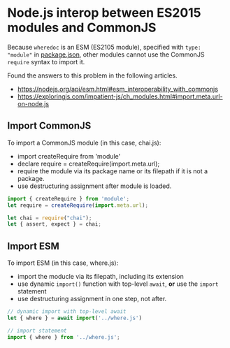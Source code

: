 # Node.js interop between ES2015 modules and CommonJS

Because `wheredoc` is an ESM (ES2105 module), specified with `type: "module"` in [package.json](/package.json), other modules cannot use the CommonJS `require` syntax to import it.

Found the answers to this problem in the following articles.

- https://nodejs.org/api/esm.html#esm_interoperability_with_commonjs
- https://exploringjs.com/impatient-js/ch_modules.html#import.meta.url-on-node.js

## Import CommonJS

To import a CommonJS module (in this case, chai.js):
- import createRequire from 'module'
- declare require = createRequire(import.meta.url);
- require the module via its package name or its filepath if it is not a package.
- use destructuring assignment after module is loaded.

```js
import { createRequire } from 'module';
let require = createRequire(import.meta.url);

let chai = require("chai");
let { assert, expect } = chai;
```

## Import ESM

To import ESM (in this case, where.js):
- import the moducle via its filepath, including its extension
- use dynamic `import()` function with top-level `await`, **or** use the `import` statement
- use destructuring assignment in one step, not after.

```js
// dynamic import with top-level await
let { where } = await import('../where.js')

// import statement
import { where } from '../where.js';
```
